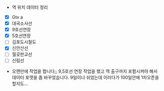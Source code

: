 - 역 위치 데이터 정리
- [x] Gtx a
- [x] 대곡소사선
- [x] 9호선연장
- [x] 5호선연장
- [ ] 김포도시철도
- [x] 신안산선
- [ ] 월곶판교선
- [ ] 신림선

- 오랜만에 작업을 합니다;; 9,5호선 연장 작업을 했고 역 출구까지 포함시켜야 해서 데이터 포맷을 좀 바꾸었습니다. 9일이나 쉬었는데 이러다가 100일안에 1차오픈을 할지도...
